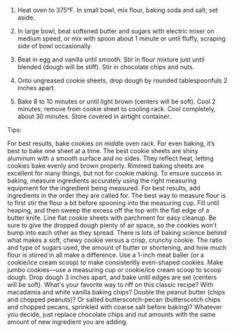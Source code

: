 1. Heat oven to 375°F. In small bowl, mix flour, baking soda and salt; set aside.

2. In large bowl, beat softened butter and sugars with electric mixer on medium speed, or mix with spoon about 1 minute or until fluffy, scraping side of bowl occasionally.

3. Beat in egg and vanilla until smooth. Stir in flour mixture just until blended (dough will be stiff). Stir in chocolate chips and nuts.

4. Onto ungreased cookie sheets, drop dough by rounded tablespoonfuls 2 inches apart.

5. Bake 8 to 10 minutes or until light brown (centers will be soft). Cool 2 minutes; remove from cookie sheet to cooling rack. Cool completely, about 30 minutes. Store covered in airtight container.


Tips:

For best results, bake cookies on middle oven rack. For even baking, it’s best to bake one sheet at a time.
The best cookie sheets are shiny aluminum with a smooth surface and no sides. They reflect heat, letting cookies bake evenly and brown properly. Rimmed baking sheets are excellent for many things, but not for cookie making.
To ensure success in baking, measure ingredients accurately using the right measuring equipment for the ingredient being measured. For best results, add ingredients in the order they are called for.
The best way to measure flour is to first stir the flour a bit before spooning into the measuring cup. Fill until heaping, and then sweep the excess off the top with the flat edge of a butter knife.
Line flat cookie sheets with parchment for easy cleanup. Be sure to give the dropped dough plenty of air space, so the cookies won’t bump into each other as they spread.
There is lots of baking science behind what makes a soft, chewy cookie versus a crisp, crunchy cookie. The ratio and type of sugars used, the amount of butter or shortening, and how much flour is stirred in all make a difference.
Use a 1-inch meat baller (or a cookie/ice cream scoop) to make consistently even-shaped cookies.
Make jumbo cookies—use a measuring cup or cookie/ice cream scoop to scoop dough. Drop dough 3 inches apart, and bake until edges are set (centers will be soft).
What's your favorite way to riff on this classic recipe? With macadamia and white vanilla baking chips? Double the peanut butter (chips and chopped peanuts)? Or salted butterscotch-pecan (butterscotch chips and chopped pecans, sprinkled with coarse salt before baking)? Whatever you decide, just replace chocolate chips and nut amounts with the same amount of new ingredient you are adding.
